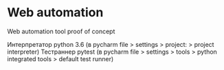# Web automation

Web automation tool proof of concept

Интерпретатор python 3.6 (в pycharm file > settings > project: > project interpreter)
Тестраннер pytest (в pycharm file > settings > tools > python integrated tools > default test runner)